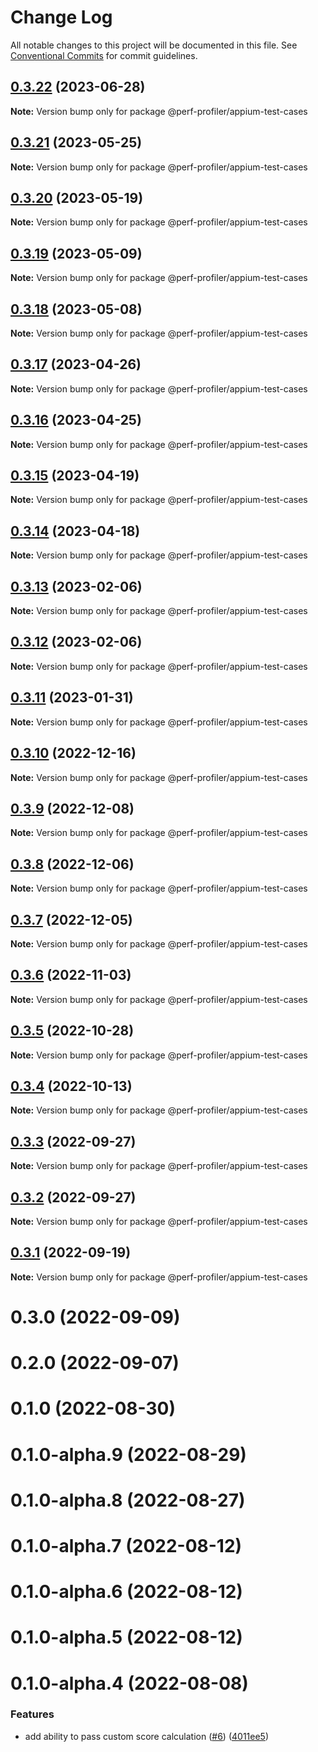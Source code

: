 # Change Log

All notable changes to this project will be documented in this file.
See [Conventional Commits](https://conventionalcommits.org) for commit guidelines.

## [0.3.22](https://github.com/bamlab/android-performance-profiler/compare/@perf-profiler/appium-test-cases@0.3.21...@perf-profiler/appium-test-cases@0.3.22) (2023-06-28)

**Note:** Version bump only for package @perf-profiler/appium-test-cases

## [0.3.21](https://github.com/bamlab/android-performance-profiler/compare/@perf-profiler/appium-test-cases@0.3.20...@perf-profiler/appium-test-cases@0.3.21) (2023-05-25)

**Note:** Version bump only for package @perf-profiler/appium-test-cases

## [0.3.20](https://github.com/bamlab/android-performance-profiler/compare/@perf-profiler/appium-test-cases@0.3.19...@perf-profiler/appium-test-cases@0.3.20) (2023-05-19)

**Note:** Version bump only for package @perf-profiler/appium-test-cases

## [0.3.19](https://github.com/bamlab/android-performance-profiler/compare/@perf-profiler/appium-test-cases@0.3.18...@perf-profiler/appium-test-cases@0.3.19) (2023-05-09)

**Note:** Version bump only for package @perf-profiler/appium-test-cases

## [0.3.18](https://github.com/bamlab/android-performance-profiler/compare/@perf-profiler/appium-test-cases@0.3.17...@perf-profiler/appium-test-cases@0.3.18) (2023-05-08)

**Note:** Version bump only for package @perf-profiler/appium-test-cases

## [0.3.17](https://github.com/bamlab/android-performance-profiler/compare/@perf-profiler/appium-test-cases@0.3.16...@perf-profiler/appium-test-cases@0.3.17) (2023-04-26)

**Note:** Version bump only for package @perf-profiler/appium-test-cases

## [0.3.16](https://github.com/bamlab/android-performance-profiler/compare/@perf-profiler/appium-test-cases@0.3.15...@perf-profiler/appium-test-cases@0.3.16) (2023-04-25)

**Note:** Version bump only for package @perf-profiler/appium-test-cases

## [0.3.15](https://github.com/bamlab/android-performance-profiler/compare/@perf-profiler/appium-test-cases@0.3.14...@perf-profiler/appium-test-cases@0.3.15) (2023-04-19)

**Note:** Version bump only for package @perf-profiler/appium-test-cases

## [0.3.14](https://github.com/bamlab/android-performance-profiler/compare/@perf-profiler/appium-test-cases@0.3.13...@perf-profiler/appium-test-cases@0.3.14) (2023-04-18)

**Note:** Version bump only for package @perf-profiler/appium-test-cases

## [0.3.13](https://github.com/bamlab/android-performance-profiler/compare/@perf-profiler/appium-test-cases@0.3.12...@perf-profiler/appium-test-cases@0.3.13) (2023-02-06)

**Note:** Version bump only for package @perf-profiler/appium-test-cases

## [0.3.12](https://github.com/bamlab/android-performance-profiler/compare/@perf-profiler/appium-test-cases@0.3.11...@perf-profiler/appium-test-cases@0.3.12) (2023-02-06)

**Note:** Version bump only for package @perf-profiler/appium-test-cases

## [0.3.11](https://github.com/bamlab/android-performance-profiler/compare/@perf-profiler/appium-test-cases@0.3.10...@perf-profiler/appium-test-cases@0.3.11) (2023-01-31)

**Note:** Version bump only for package @perf-profiler/appium-test-cases

## [0.3.10](https://github.com/bamlab/android-performance-profiler/compare/@perf-profiler/appium-test-cases@0.3.9...@perf-profiler/appium-test-cases@0.3.10) (2022-12-16)

**Note:** Version bump only for package @perf-profiler/appium-test-cases

## [0.3.9](https://github.com/bamlab/android-performance-profiler/compare/@perf-profiler/appium-test-cases@0.3.8...@perf-profiler/appium-test-cases@0.3.9) (2022-12-08)

**Note:** Version bump only for package @perf-profiler/appium-test-cases

## [0.3.8](https://github.com/bamlab/android-performance-profiler/compare/@perf-profiler/appium-test-cases@0.3.7...@perf-profiler/appium-test-cases@0.3.8) (2022-12-06)

**Note:** Version bump only for package @perf-profiler/appium-test-cases

## [0.3.7](https://github.com/bamlab/android-performance-profiler/compare/@perf-profiler/appium-test-cases@0.3.6...@perf-profiler/appium-test-cases@0.3.7) (2022-12-05)

**Note:** Version bump only for package @perf-profiler/appium-test-cases

## [0.3.6](https://github.com/bamlab/android-performance-profiler/compare/@perf-profiler/appium-test-cases@0.3.5...@perf-profiler/appium-test-cases@0.3.6) (2022-11-03)

**Note:** Version bump only for package @perf-profiler/appium-test-cases

## [0.3.5](https://github.com/bamlab/android-performance-profiler/compare/@perf-profiler/appium-test-cases@0.3.4...@perf-profiler/appium-test-cases@0.3.5) (2022-10-28)

**Note:** Version bump only for package @perf-profiler/appium-test-cases

## [0.3.4](https://github.com/bamlab/android-performance-profiler/compare/@perf-profiler/appium-test-cases@0.3.3...@perf-profiler/appium-test-cases@0.3.4) (2022-10-13)

**Note:** Version bump only for package @perf-profiler/appium-test-cases

## [0.3.3](https://github.com/bamlab/android-performance-profiler/compare/@perf-profiler/appium-test-cases@0.3.2...@perf-profiler/appium-test-cases@0.3.3) (2022-09-27)

**Note:** Version bump only for package @perf-profiler/appium-test-cases

## [0.3.2](https://github.com/bamlab/android-performance-profiler/compare/@perf-profiler/appium-test-cases@0.3.1...@perf-profiler/appium-test-cases@0.3.2) (2022-09-27)

**Note:** Version bump only for package @perf-profiler/appium-test-cases

## [0.3.1](https://github.com/bamlab/android-performance-profiler/compare/@perf-profiler/appium-test-cases@0.3.0...@perf-profiler/appium-test-cases@0.3.1) (2022-09-19)

**Note:** Version bump only for package @perf-profiler/appium-test-cases

# 0.3.0 (2022-09-09)

# 0.2.0 (2022-09-07)

# 0.1.0 (2022-08-30)

# 0.1.0-alpha.9 (2022-08-29)

# 0.1.0-alpha.8 (2022-08-27)

# 0.1.0-alpha.7 (2022-08-12)

# 0.1.0-alpha.6 (2022-08-12)

# 0.1.0-alpha.5 (2022-08-12)

# 0.1.0-alpha.4 (2022-08-08)

### Features

- add ability to pass custom score calculation ([#6](https://github.com/bamlab/android-performance-profiler/issues/6)) ([4011ee5](https://github.com/bamlab/android-performance-profiler/commit/4011ee59dfd1b51530974cfaea6a60873e5699fc))
